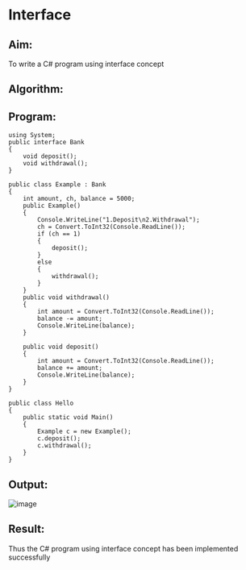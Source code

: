 # Interface

## Aim:
  To write a C# program using interface concept

## Algorithm:


## Program:
```
using System;
public interface Bank
{
    void deposit();
    void withdrawal();
}

public class Example : Bank
{
    int amount, ch, balance = 5000;
    public Example()
    {
        Console.WriteLine("1.Deposit\n2.Withdrawal");
        ch = Convert.ToInt32(Console.ReadLine());
        if (ch == 1)
        {
            deposit();
        }
        else
        {
            withdrawal();
        }
    }
    public void withdrawal()
    {
        int amount = Convert.ToInt32(Console.ReadLine());
        balance -= amount;
        Console.WriteLine(balance);
    }

    public void deposit()
    {
        int amount = Convert.ToInt32(Console.ReadLine());
        balance += amount;
        Console.WriteLine(balance);
    }
}

public class Hello
{
    public static void Main()
    {
        Example c = new Example();
        c.deposit();
        c.withdrawal();
    }
}
```

## Output:
![image](https://user-images.githubusercontent.com/75235090/172861194-bdf9e371-63d7-4eb4-96a6-cfd1dea1d4c5.png)


## Result:
Thus the C# program using interface concept has been implemented successfully
